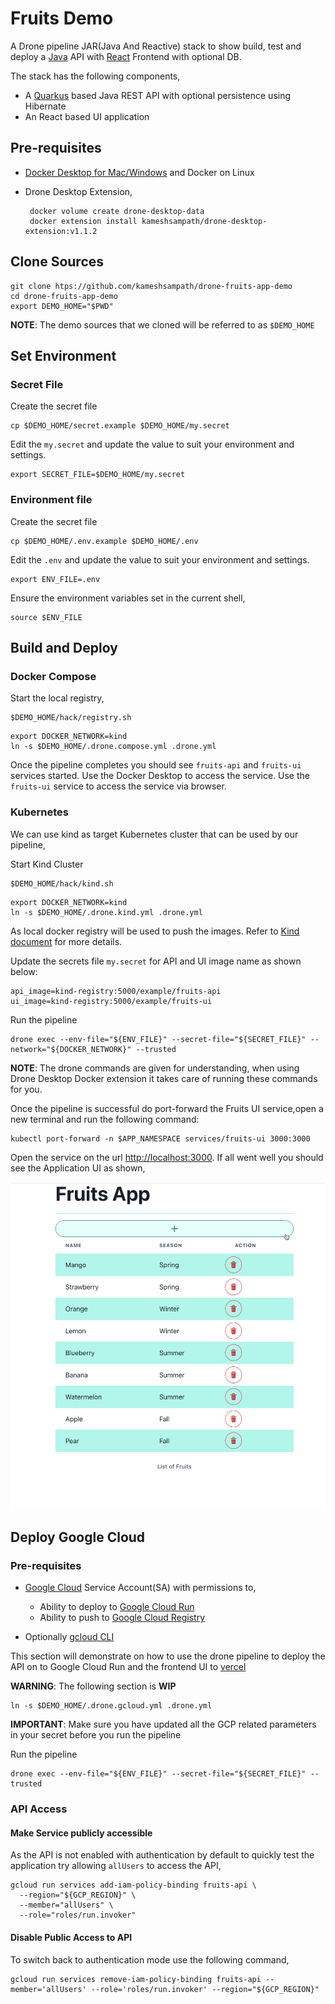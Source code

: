 # Fruits Demo

A Drone pipeline JAR(Java And Reactive) stack to show build, test and deploy a [Java](https://jdk.java.net/) API with [React](https://reactjs.org/) Frontend with optional DB.

The stack has the following components,

- A [Quarkus](https://quarkus.io) based Java REST API with optional persistence using Hibernate
- An React based UI application

## Pre-requisites

- [Docker Desktop for Mac/Windows](https://www.docker.com/products/docker-desktop/) and Docker on Linux

- Drone Desktop Extension,

  ```shell
   docker volume create drone-desktop-data
   docker extension install kameshsampath/drone-desktop-extension:v1.1.2
  ```

## Clone Sources

```shell
git clone htps://github.com/kameshsampath/drone-fruits-app-demo
cd drone-fruits-app-demo
export DEMO_HOME="$PWD"
```

__NOTE__: The demo sources that we cloned will be referred to as `$DEMO_HOME`

## Set Environment

### Secret File

Create the secret file

```shell
cp $DEMO_HOME/secret.example $DEMO_HOME/my.secret
```

Edit the `my.secret` and update the value to suit your environment and settings.

```shell
export SECRET_FILE=$DEMO_HOME/my.secret
```

### Environment file

Create the secret file

```shell
cp $DEMO_HOME/.env.example $DEMO_HOME/.env
```

Edit the `.env` and update the value to suit your environment and settings.

```shell
export ENV_FILE=.env
```

Ensure the environment variables set in the current shell,

```shell
source $ENV_FILE
```

## Build and Deploy

### Docker Compose

Start the local registry,

```shell
$DEMO_HOME/hack/registry.sh
```

```shell
export DOCKER_NETWORK=kind
ln -s $DEMO_HOME/.drone.compose.yml .drone.yml
```

Once the pipeline completes you should see `fruits-api` and `fruits-ui` services started. Use the Docker Desktop to access the service. Use the `fruits-ui` service to access the service via browser.

### Kubernetes

We can use kind as target Kubernetes cluster that can be used by our pipeline,

Start Kind Cluster

```shell
$DEMO_HOME/hack/kind.sh
```

```shell
export DOCKER_NETWORK=kind
ln -s $DEMO_HOME/.drone.kind.yml .drone.yml
```

As local docker registry will be used to push the images. Refer to [Kind document](https://kind.sigs.k8s.io/docs/user/local-registry/) for more details.

Update the secrets file `my.secret` for API and UI image name as shown below:

```shell
api_image=kind-registry:5000/example/fruits-api
ui_image=kind-registry:5000/example/fruits-ui
```

Run the pipeline

```shell
drone exec --env-file="${ENV_FILE}" --secret-file="${SECRET_FILE}" --network="${DOCKER_NETWORK}" --trusted
```

__NOTE__: The drone commands are given for understanding, when using Drone Desktop Docker extension it takes care of running these commands for you.

Once the pipeline is successful do port-forward the Fruits UI service,open a new terminal and run the following command:

```shell
kubectl port-forward -n $APP_NAMESPACE services/fruits-ui 3000:3000
```

Open the service on the url <http://localhost:3000>. If all went well you should see the Application UI as shown,

![UI](./docs/images/app.png)

## Deploy Google Cloud

### Pre-requisites

- [Google Cloud](https://cloud.google.com/) Service Account(SA) with permissions to,
  - Ability to deploy to [Google Cloud Run](https://cloud.google.com/run)
  - Ability to push to [Google Cloud Registry](https://cloud.google.com/container-registry/)
  
- Optionally [gcloud CLI](https://cloud.google.com/cli)

This section will demonstrate on how to use the drone pipeline to deploy the API on to Google Cloud Run and the frontend UI to [vercel](https://vercel.com)

__WARNING__: The following section is __WIP__

```shell
ln -s $DEMO_HOME/.drone.gcloud.yml .drone.yml
```

__IMPORTANT__: Make sure you have updated all the GCP related parameters in your secret before you run the pipeline

Run the pipeline

```shell
drone exec --env-file="${ENV_FILE}" --secret-file="${SECRET_FILE}" --trusted
```

### API Access

#### Make Service publicly accessible

As the API is not enabled with authentication by default to quickly test the application try allowing `allUsers` to access the API,

```shell
gcloud run services add-iam-policy-binding fruits-api \
  --region="${GCP_REGION}" \
  --member="allUsers" \
  --role="roles/run.invoker"
```

#### Disable Public Access to API

To switch back to authentication mode use the following command,

```shell
gcloud run services remove-iam-policy-binding fruits-api --member='allUsers' --role='roles/run.invoker' --region="${GCP_REGION}"
```
